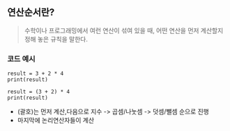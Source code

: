 ## 연산순서란?
> 수학이나 프로그래밍에서 여런 연산이 섞여 있을 때, 어떤 연산을 먼저 계산할지 정해 놓은 규칙을 말한다.

### 코드 예시
```
result = 3 + 2 * 4
print(result)

result = (3 + 2) * 4
print(result)
```
+ (괄호)는 먼저 계산,다음으로 지수 -> 곱셈/나눗셈 -> 덧셈/뺄셈 순으로 진행
+ 마지막에 논리연산자들이 계산

